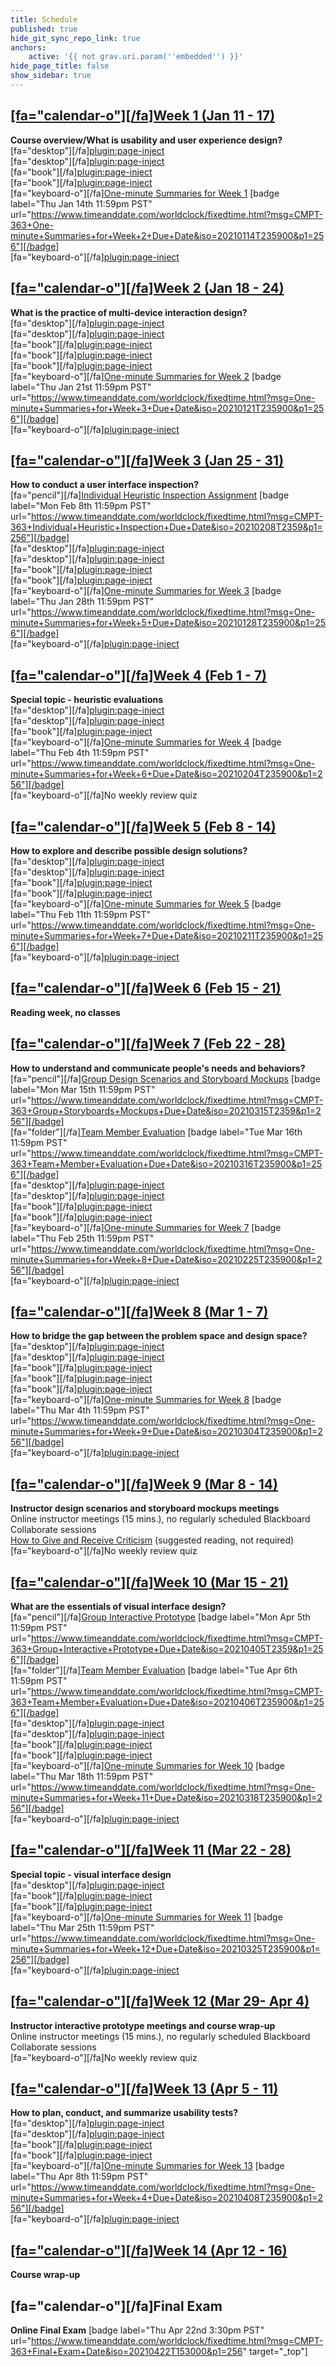 ```yaml
---
title: Schedule
published: true
hide_git_sync_repo_link: true
anchors:
    active: '{{ not grav.uri.param(''embedded'') }}'
hide_page_title: false
show_sidebar: true
---
```


## [[fa="calendar-o"][/fa]Week 1 (Jan 11 - 17)](../home/week-01)
**Course overview/What is usability and user experience design?**  
[fa="desktop"][/fa][plugin:page-inject](/211/online-sessions/week-01-1)  
[fa="desktop"][/fa][plugin:page-inject](/211/online-sessions/week-01-2)  
[fa="book"][/fa][plugin:page-inject](/211/weekly-readings/week-01-1?template=partials/embedlycardlinkonly)  
[fa="book"][/fa][plugin:page-inject](/211/weekly-readings/week-01-2?template=partials/embedlycardlinkonly)  
[fa="keyboard-o"][/fa][One-minute Summaries for Week 1](https://canvas.sfu.ca/courses/59869/assignments) [badge label="Thu Jan 14th 11:59pm PST" url="https://www.timeanddate.com/worldclock/fixedtime.html?msg=CMPT-363+One-minute+Summaries+for+Week+2+Due+Date&iso=20210114T235900&p1=256"][/badge]  
[fa="keyboard-o"][/fa][plugin:page-inject](/211/lms-assignments/weekly-review-quizzes/week-01)   

## [[fa="calendar-o"][/fa]Week 2 (Jan 18 - 24)](../home/week-02)
**What is the practice of multi-device interaction design?**   
[fa="desktop"][/fa][plugin:page-inject](/211/online-sessions/week-02-1)  
[fa="desktop"][/fa][plugin:page-inject](/211/online-sessions/week-02-2)   
[fa="book"][/fa][plugin:page-inject](/211/weekly-readings/week-02-1?template=partials/embedlycardlinkonly)  
[fa="book"][/fa][plugin:page-inject](/211/weekly-readings/week-02-2?template=partials/embedlycardlinkonly)  
[fa="book"][/fa][plugin:page-inject](/211/weekly-readings/week-02-3?template=partials/embedlycardlinkonly)  
[fa="keyboard-o"][/fa][One-minute Summaries for Week 2](https://canvas.sfu.ca/courses/59869/assignments) [badge label="Thu Jan 21st 11:59pm PST" url="https://www.timeanddate.com/worldclock/fixedtime.html?msg=One-minute+Summaries+for+Week+3+Due+Date&iso=20210121T235900&p1=256"][/badge]    
[fa="keyboard-o"][/fa][plugin:page-inject](/211/lms-assignments/weekly-review-quizzes/week-02)  

## [[fa="calendar-o"][/fa]Week 3 (Jan 25 - 31)](../home/week-03)
**How to conduct a user interface inspection?**   
[fa="pencil"][/fa][Individual Heuristic Inspection Assignment](https://canvas.sfu.ca/courses/59869/assignments/583039) [badge label="Mon Feb 8th 11:59pm PST" url="https://www.timeanddate.com/worldclock/fixedtime.html?msg=CMPT-363+Individual+Heuristic+Inspection+Due+Date&iso=20210208T2359&p1=256"][/badge]  
[fa="desktop"][/fa][plugin:page-inject](/211/online-sessions/week-03-1)  
[fa="desktop"][/fa][plugin:page-inject](/211/online-sessions/week-03-2)  
[fa="book"][/fa][plugin:page-inject](/211/weekly-readings/week-03-1?template=partials/embedlycardlinkonly)  
[fa="book"][/fa][plugin:page-inject](/211/weekly-readings/week-03-2?template=partials/embedlycardlinkonly)   
[fa="keyboard-o"][/fa][One-minute Summaries for Week 3](https://canvas.sfu.ca/courses/59869/assignments) [badge label="Thu Jan 28th 11:59pm PST" url="https://www.timeanddate.com/worldclock/fixedtime.html?msg=One-minute+Summaries+for+Week+5+Due+Date&iso=20210128T235900&p1=256"][/badge]   
[fa="keyboard-o"][/fa][plugin:page-inject](/211/lms-assignments/weekly-review-quizzes/week-03)  

## [[fa="calendar-o"][/fa]Week 4 (Feb 1 - 7)](../home/week-04)
**Special topic - heuristic evaluations**  
[fa="desktop"][/fa][plugin:page-inject](/211/online-sessions/week-04-1)  
[fa="desktop"][/fa][plugin:page-inject](/211/online-sessions/week-04-2)  
[fa="book"][/fa][plugin:page-inject](/211/weekly-readings/week-04-1?template=partials/embedlycardlinkonly)   
[fa="keyboard-o"][/fa][One-minute Summaries for Week 4](https://canvas.sfu.ca/courses/59869/assignments) [badge label="Thu Feb 4th 11:59pm PST" url="https://www.timeanddate.com/worldclock/fixedtime.html?msg=One-minute+Summaries+for+Week+6+Due+Date&iso=20210204T235900&p1=256"][/badge]  
[fa="keyboard-o"][/fa]No weekly review quiz  

## [[fa="calendar-o"][/fa]Week 5 (Feb 8 - 14)](../home/week-05)
**How to explore and describe possible design solutions?**    
[fa="desktop"][/fa][plugin:page-inject](/211/online-sessions/week-05-1)  
[fa="desktop"][/fa][plugin:page-inject](/211/online-sessions/week-05-2)  
[fa="book"][/fa][plugin:page-inject](/211/weekly-readings/week-05-1?template=partials/embedlycardlinkonly)  
[fa="book"][/fa][plugin:page-inject](/211/weekly-readings/week-05-2?template=partials/embedlycardlinkonly)  
[fa="keyboard-o"][/fa][One-minute Summaries for Week 5](https://canvas.sfu.ca/courses/59869/assignments) [badge label="Thu Feb 11th 11:59pm PST" url="https://www.timeanddate.com/worldclock/fixedtime.html?msg=One-minute+Summaries+for+Week+7+Due+Date&iso=20210211T235900&p1=256"][/badge]  
[fa="keyboard-o"][/fa][plugin:page-inject](/211/lms-assignments/weekly-review-quizzes/week-05)  

## [[fa="calendar-o"][/fa]Week 6 (Feb 15 - 21)](../home/week-06)
**Reading week, no classes**   

## [[fa="calendar-o"][/fa]Week 7 (Feb 22 - 28)](../home/week-07)
**How to understand and communicate people's needs and behaviors?**   
[fa="pencil"][/fa][Group Design Scenarios and Storyboard Mockups](https://canvas.sfu.ca/courses/59869/assignments/583038) [badge label="Mon Mar 15th 11:59pm PST" url="https://www.timeanddate.com/worldclock/fixedtime.html?msg=CMPT-363+Group+Storyboards+Mockups+Due+Date&iso=20210315T2359&p1=256"][/badge]  
[fa="folder"][/fa][Team Member Evaluation](https://www.surveymonkey.ca/r/WFTBBDX) [badge label="Tue Mar 16th 11:59pm PST" url="https://www.timeanddate.com/worldclock/fixedtime.html?msg=CMPT-363+Team+Member+Evaluation+Due+Date&iso=20210316T235900&p1=256"][/badge]  
[fa="desktop"][/fa][plugin:page-inject](/211/online-sessions/week-07-1)  
[fa="desktop"][/fa][plugin:page-inject](/211/online-sessions/week-07-2)  
[fa="book"][/fa][plugin:page-inject](/211/weekly-readings/week-07-1?template=partials/embedlycardlinkonly)  
[fa="book"][/fa][plugin:page-inject](/211/weekly-readings/week-07-2?template=partials/embedlycardlinkonly)  
[fa="keyboard-o"][/fa][One-minute Summaries for Week 7](https://canvas.sfu.ca/courses/59869/assignments) [badge label="Thu Feb 25th 11:59pm PST" url="https://www.timeanddate.com/worldclock/fixedtime.html?msg=One-minute+Summaries+for+Week+8+Due+Date&iso=20210225T235900&p1=256"][/badge]  
[fa="keyboard-o"][/fa][plugin:page-inject](/211/lms-assignments/weekly-review-quizzes/week-07)  

## [[fa="calendar-o"][/fa]Week 8 (Mar 1 - 7)](../home/week-08)
**How to bridge the gap between the problem space and design space?**    
[fa="desktop"][/fa][plugin:page-inject](/211/online-sessions/week-08-1)  
[fa="desktop"][/fa][plugin:page-inject](/211/online-sessions/week-08-2)  
[fa="book"][/fa][plugin:page-inject](/211/weekly-readings/week-08-1?template=partials/embedlycardlinkonly)  
[fa="book"][/fa][plugin:page-inject](/211/weekly-readings/week-08-2?template=partials/embedlycardlinkonly)  
[fa="book"][/fa][plugin:page-inject](/211/weekly-readings/week-08-3?template=partials/embedlycardlinkonly)  
[fa="keyboard-o"][/fa][One-minute Summaries for Week 8](https://canvas.sfu.ca/courses/59869/assignments) [badge label="Thu Mar 4th 11:59pm PST" url="https://www.timeanddate.com/worldclock/fixedtime.html?msg=One-minute+Summaries+for+Week+9+Due+Date&iso=20210304T235900&p1=256"][/badge]  
[fa="keyboard-o"][/fa][plugin:page-inject](/211/lms-assignments/weekly-review-quizzes/week-08)  

## [[fa="calendar-o"][/fa]Week 9 (Mar 8 - 14)](../home/week-09)
**Instructor design scenarios and storyboard mockups meetings**  
Online instructor meetings (15 mins.), no regularly scheduled Blackboard Collaborate sessions  
<i class="fa fa-book" aria-hidden="true"></i> [How to Give and Receive Criticism](http://scottberkun.com/essays/35-how-to-give-and-receive-criticism/) (suggested reading, not required)  
[fa="keyboard-o"][/fa]No weekly review quiz  

## [[fa="calendar-o"][/fa]Week 10 (Mar 15 - 21)](../home/week-10)
**What are the essentials of visual interface design?**  
[fa="pencil"][/fa][Group Interactive Prototype](https://canvas.sfu.ca/courses/59869/assignments/583040) [badge label="Mon Apr 5th 11:59pm PST" url="https://www.timeanddate.com/worldclock/fixedtime.html?msg=CMPT-363+Group+Interactive+Prototype+Due+Date&iso=20210405T2359&p1=256"][/badge]  
[fa="folder"][/fa][Team Member Evaluation](https://www.surveymonkey.ca/r/JQ5XWND) [badge label="Tue Apr 6th 11:59pm PST" url="https://www.timeanddate.com/worldclock/fixedtime.html?msg=CMPT-363+Team+Member+Evaluation+Due+Date&iso=20210406T235900&p1=256"][/badge]  
[fa="desktop"][/fa][plugin:page-inject](/211/online-sessions/week-10-1)  
[fa="desktop"][/fa][plugin:page-inject](/211/online-sessions/week-10-2)  
[fa="book"][/fa][plugin:page-inject](/211/weekly-readings/week-10-1?template=partials/embedlycardlinkonly)  
[fa="book"][/fa][plugin:page-inject](/211/weekly-readings/week-10-2?template=partials/embedlycardlinkonly)    
[fa="keyboard-o"][/fa][One-minute Summaries for Week 10](https://canvas.sfu.ca/courses/59869/assignments) [badge label="Thu Mar 18th 11:59pm PST" url="https://www.timeanddate.com/worldclock/fixedtime.html?msg=One-minute+Summaries+for+Week+11+Due+Date&iso=20210318T235900&p1=256"][/badge]  
[fa="keyboard-o"][/fa][plugin:page-inject](/211/lms-assignments/weekly-review-quizzes/week-10)

## [[fa="calendar-o"][/fa]Week 11 (Mar 22 - 28)](../home/week-11)
**Special topic - visual interface design**   
[fa="desktop"][/fa][plugin:page-inject](/211/online-sessions/week-11-1)  
[fa="book"][/fa][plugin:page-inject](/211/weekly-readings/week-11-1?template=partials/embedlycardlinkonly)  
[fa="book"][/fa][plugin:page-inject](/211/weekly-readings/week-11-2?template=partials/embedlycardlinkonly)  
[fa="keyboard-o"][/fa][One-minute Summaries for Week 11](https://canvas.sfu.ca/courses/59869/assignments) [badge label="Thu Mar 25th 11:59pm PST" url="https://www.timeanddate.com/worldclock/fixedtime.html?msg=One-minute+Summaries+for+Week+12+Due+Date&iso=20210325T235900&p1=256"][/badge]  
[fa="keyboard-o"][/fa][plugin:page-inject](/211/lms-assignments/weekly-review-quizzes/week-11)

## [[fa="calendar-o"][/fa]Week 12 (Mar 29- Apr 4)](../home/week-12)
**Instructor interactive prototype meetings and course wrap-up**  
Online instructor meetings (15 mins.), no regularly scheduled Blackboard Collaborate sessions  
[fa="keyboard-o"][/fa]No weekly review quiz  

## [[fa="calendar-o"][/fa]Week 13 (Apr 5 - 11)](../home/week-13)
**How to plan, conduct, and summarize usability tests?**   
[fa="desktop"][/fa][plugin:page-inject](/211/online-sessions/week-13-1)  
[fa="desktop"][/fa][plugin:page-inject](/211/online-sessions/week-13-2)  
[fa="book"][/fa][plugin:page-inject](/211/weekly-readings/week-13-1?template=partials/embedlycardlinkonly)  
[fa="book"][/fa][plugin:page-inject](/211/weekly-readings/week-13-2?template=partials/embedlycardlinkonly)  
[fa="keyboard-o"][/fa][One-minute Summaries for Week 13](https://canvas.sfu.ca/courses/59869/assignments) [badge label="Thu Apr 8th 11:59pm PST" url="https://www.timeanddate.com/worldclock/fixedtime.html?msg=One-minute+Summaries+for+Week+4+Due+Date&iso=20210408T235900&p1=256"][/badge]  
[fa="keyboard-o"][/fa][plugin:page-inject](/211/lms-assignments/weekly-review-quizzes/week-13)  

## [[fa="calendar-o"][/fa]Week 14 (Apr 12 - 16)](../home/week-14)
**Course wrap-up**   

## [fa="calendar-o"][/fa]Final Exam
**Online Final Exam** [badge label="Thu Apr 22nd 3:30pm PST" url="https://www.timeanddate.com/worldclock/fixedtime.html?msg=CMPT-363+Final+Exam+Date&iso=20210422T153000&p1=256" target="_top"]   
